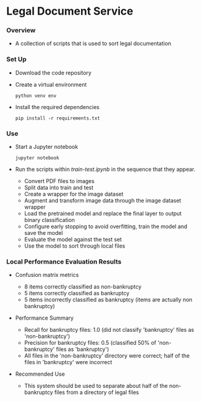 # Legal Document Service

### Overview

- A collection of scripts that is used to sort legal documentation



### Set Up

- Download the code repository

- Create a virtual environment

  ```
  python venv env
  ```

- Install the required dependencies

  ```
  pip install -r requirements.txt
  ```



### Use

- Start a Jupyter notebook

  ```
  jupyter notebook
  ```

- Run the scripts within *train-test.ipynb* in the sequence that they appear.
  - Convert PDF files to images
  - Split data into train and test
  - Create a wrapper for the image dataset
  - Augment and transform image data through the image dataset wrapper
  - Load the pretrained model and replace the final layer to output binary classification
  - Configure early stopping to avoid overfitting, train the model and save the model
  - Evaluate the model against the test set
  - Use the model to sort through local files



### Local Performance Evaluation Results

- Confusion matrix metrics
  - 8 items correctly classified as non-bankruptcy
  - 5 items correctly classified as bankruptcy
  - 5 items incorrectly classified as bankruptcy (items are actually non bankruptcy)
- Performance Summary
  - Recall for bankruptcy files: 1.0 (did not classify 'bankruptcy' files as 'non-bankruptcy')
  - Precision for bankruptcy files: 0.5 (classified 50% of 'non-bankruptcy' files as 'bankruptcy')
  - All files in the 'non-bankruptcy' directory were correct; half of the files in 'bankruptcy' were incorrect

- Recommended Use
  - This system should be used to separate about half of the non-bankruptcy files from a directory of legal files